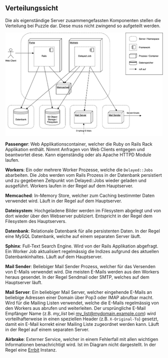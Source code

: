 ## Verteilungssicht

Die als eigenständige Server zusammengefassten Komponenten stellen die Verteilung bei Puzzle dar. 
Diese muss nicht zwingend so aufgeteilt werden.

![Verteilungssicht](diagrams/verteilungssicht.svg)


**Passenger**: Web Applikationscontainer, welcher die Ruby on Rails Rack Applikation enthält. Nimmt 
Anfragen von Web Clients entgegen und beantwortet diese. Kann eigenständig oder als Apache HTTPD 
Module laufen.

**Workers**: Ein oder mehrere Worker Prozesse, welche die `Delayed::Jobs` abarbeiten. Die Jobs 
werden vom Rails Prozess in der Datenbank persistiert und zu gegebenen Zeitpunkt von Delayed::Jobs 
wieder geladen und ausgeführt. Workers laufen in der Regel auf dem Hauptserver.

**Memcached**: In-Memory Store, welcher zum Caching bestimmter Daten verwendet wird. Läuft in der 
Regel auf dem Hauptserver.

**Dateisystem**: Hochgeladene Bilder werden im Filesystem abgelegt und von dort wieder über den 
Webserver publiziert. Entspricht in der Regel dem Filesystem des Hauptservers.

**Datenbank**: Relationale Datenbank für alle persistenten Daten. In der Regel eine MySQL Datenbank, 
welche auf einem separaten Server läuft.

**Sphinx**: Full-Text Search Engine. Wird von der Rails Applikation abgefragt. Ein Worker Job 
aktualisiert regelmässig die Indizes aufgrund des aktuellen Datenbankinhaltes. Läuft auf dem 
Hauptserver.

**Mail Sender**: Beliebiger Mail Sender Prozess, welcher für das Versenden von E-Mails verwendet 
wird. Die meisten E-Mails werden aus den Workers heraus gesendet. In der Regel Sendmail oder SMTP, 
welches auf dem Hauptserver läuft.

**Mail Server**: Ein beliebiger Mail Server, welcher eingehende E-Mails an beliebige Adressen einer 
Domain über Pop3 oder IMAP abrufbar macht. Wird für die Mailing Listen verwendet, welche die E-Mails 
regelmässig von den Workers aus abrufen und weiterleiten. Der ursprüngliche E-Mail Empfänger Name 
(z.B. *my_list* bei my_list@mydomain.example.com) wird vorteilhafterweise in einen speziellen Header 
(z.B. `X-Original-To`) gesetzt, damit ein E-Mail korrekt einer Mailing Liste zugeordnet werden kann. 
Läuft in der Regel auf einem separaten Server.

**Airbrake**: Externer Service, welcher in einem Fehlerfall mit allen wichtigen Informationen 
benachrichtigt wird. Ist im Diagram nicht dargestellt. In der Regel eine 
[Errbit](http://errbit.github.io/errbit/) Instanz.
